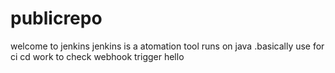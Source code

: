 # publicrepo
welcome to jenkins
jenkins is a atomation tool runs on java .basically use for ci cd work
to check webhook trigger
hello
